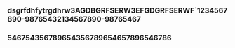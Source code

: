 ###  dsgrfdhfytrgdhrw3AGDBGRFSERW3EFGDGRFSERWF`1234567890-98765432134567890-98765467
### 546754356789654356789654657896546786

<!--
**c99999991/c99999991** is a ✨ _special_ ✨ repository because its `README.md` (this file) appears on your GitHub profile.

Here are some ideas to get you started:

- 🔭 I’m currently working on ...
- 🌱 I’m currently learning ...
- 👯 I’m looking to collaborate on ...
- 🤔 I’m looking for help with ...
- 💬 Ask me about ...
- 📫 How to reach me: ...
- 😄 Pronouns: ...
- ⚡ Fun fact: ...
-->
